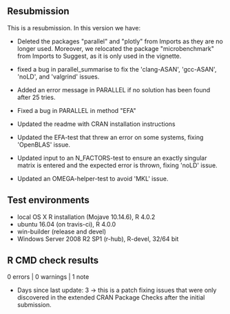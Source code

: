 ## Resubmission
This is a resubmission. In this version we have:

* Deleted the packages "parallel" and "plotly" from Imports as they are no
  longer used.  Moreover, we relocated the package "microbenchmark" from Imports
  to Suggest, as it is only used in the vignette.

* fixed a bug in parallel_summarise to fix the 'clang-ASAN', 'gcc-ASAN', 'noLD', and 
  'valgrind' issues.
  
* Added an error message in PARALLEL if no solution has been found after 25 tries.

* Fixed a bug in PARALLEL in method "EFA" 

* Updated the readme with CRAN installation instructions

* Updated the EFA-test that threw an error on some systems, fixing 'OpenBLAS' issue.

* Updated input to an N_FACTORS-test to ensure an exactly singular matrix is
  entered and the expected error is thrown, fixing 'noLD' issue.
  
* Updated an OMEGA-helper-test to avoid 'MKL' issue.



## Test environments
* local OS X R installation (Mojave 10.14.6), R 4.0.2
* ubuntu 16.04 (on travis-ci), R 4.0.0
* win-builder (release and devel)
* Windows Server 2008 R2 SP1 (r-hub), R-devel, 32/64 bit

## R CMD check results

0 errors | 0 warnings | 1 note

* Days since last update: 3 -> this is a patch fixing issues that were only
  discovered in the extended CRAN Package Checks after the initial submission.
